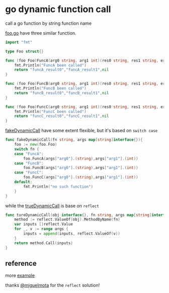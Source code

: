 # go dynamic function call

call a go function by string function name

[foo.go](https://github.com/huahuayu/go-dynamic-call/blob/master/foo/foo.go) have three similar function.

```go
import "fmt"

type Foo struct{}

func (foo Foo)FuncA(arg0 string, arg1 int)(res0 string, res1 string, err error){
	fmt.Println("FuncA been called")
	return "funcA_result0","funcA_result1",nil
}

func (foo Foo)FuncB(arg0 string, arg1 int)(res0 string, res1 string, err error){
	fmt.Println("FuncB been called")
	return "funcB_result0","funcB_result1",nil
}

func (foo Foo)FuncC(arg0 string, arg1 int)(res0 string, res1 string, err error){
	fmt.Println("FuncC been called")
	return "funcC_result0","funcC_result1",nil
}
```


[fakeDynamicCall](https://github.com/huahuayu/go-dynamic-call/blob/1b28c655e79218b66c4db1d391c717aaae9e103f/main.go#L26) have some extent flexible, but it's based on `switch case`

```go
func fakeDynamicCall(fn string, args map[string]interface{}){
	foo := new(foo.Foo)
	switch fn {
	case "FuncA":
		foo.FuncA(args["arg0"].(string),args["arg1"].(int))
	case "FuncB":
		foo.FuncB(args["arg0"].(string),args["arg1"].(int))
	case "FuncC":
		foo.FuncC(args["arg0"].(string),args["arg1"].(int))
	default:
		fmt.Println("no such function")
	}
}
```

while the [trueDynamicCall](https://github.com/huahuayu/go-dynamic-call/blob/1b28c655e79218b66c4db1d391c717aaae9e103f/main.go#L40) is base on `reflect`

```go
func tureDynamicCall(obj interface{}, fn string, args map[string]interface{}) (res []reflect.Value){
    method := reflect.ValueOf(obj).MethodByName(fn)
    var inputs []reflect.Value
    for _, v := range args {
        inputs = append(inputs, reflect.ValueOf(v))
    }
    return method.Call(inputs)
}
```

## reference

more [example](https://medium.com/@vicky.kurniawan/go-call-a-function-from-string-name-30b41dcb9e12)

thanks [@miguelmota](https://github.com/miguelmota) for the `reflect` solution!

